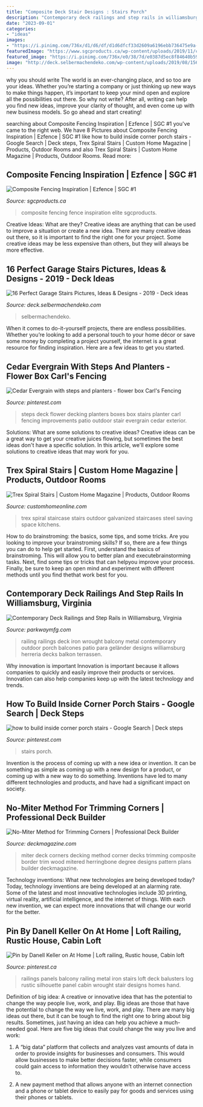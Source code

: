 ```yaml
---
title: "Composite Deck Stair Designs : Stairs Porch"
description: "Contemporary deck railings and step rails in williamsburg, virginia"
date: "2023-09-01"
categories:
- "ideas"
images:
- "https://i.pinimg.com/736x/d1/d6/df/d1d6dfcf33d2609a6196ebb736475e9a--flower-boxes-decking.jpg"
featuredImage: "https://www.sgcproducts.ca/wp-content/uploads/2019/11/compositefencingopenworkmouldingdesign.jpg"
featured_image: "https://i.pinimg.com/736x/e0/38/7d/e0387d5ec8f84640b599bbcb2f3bc992--metal-railings-iron-balusters.jpg"
image: "http://deck.selbermachendeko.com/wp-content/uploads/2019/08/1565800302_751_16-Perfect-Garage-Stairs-Pictures-Ideas-Designs-2019.jpg"
---
```



why you should write
The world is an ever-changing place, and so too are your ideas. Whether you’re starting a company or just thinking up new ways to make things happen, it’s important to keep your mind open and explore all the possibilities out there. So why not write? After all, writing can help you find new ideas, improve your clarity of thought, and even come up with new business models. So go ahead and start creating!

	

		
searching about Composite Fencing Inspiration | Ezfence | SGC #1 you've came to the right web. We have 8 Pictures about Composite Fencing Inspiration | Ezfence | SGC #1 like how to build inside corner porch stairs - Google Search | Deck steps, Trex Spiral Stairs | Custom Home Magazine | Products, Outdoor Rooms and also Trex Spiral Stairs | Custom Home Magazine | Products, Outdoor Rooms. Read more:
		
    
## Composite Fencing Inspiration | Ezfence | SGC #1

<img loading=lazy src="https://www.sgcproducts.ca/wp-content/uploads/2019/11/compositefencingopenworkmouldingdesign.jpg" onerror="this.onerror=null;this.src='https://tse1.mm.bing.net/th?id=OIP.lMj_l3BX885kRhZTuiizswHaE8&amp;pid=15.1';" alt="Composite Fencing Inspiration | Ezfence | SGC #1">

_Source: sgcproducts.ca_

>composite fencing fence inspiration elite sgcproducts. 

	

Creative Ideas: What are they?
Creative ideas are anything that can be used to improve a situation or create a new idea. There are many creative ideas out there, so it is important to find the right one for your project. Some creative ideas may be less expensive than others, but they will always be more effective.

    
## 16 Perfect Garage Stairs Pictures, Ideas &amp; Designs - 2019 - Deck Ideas

<img loading=lazy src="http://deck.selbermachendeko.com/wp-content/uploads/2019/08/1565800302_751_16-Perfect-Garage-Stairs-Pictures-Ideas-Designs-2019.jpg" onerror="this.onerror=null;this.src='https://tse2.mm.bing.net/th?id=OIP.m9xaSoWVCOtwhSbzf9VikwHaLH&amp;pid=15.1';" alt="16 Perfect Garage Stairs Pictures, Ideas &amp; Designs - 2019 - Deck ideas">

_Source: deck.selbermachendeko.com_

>selbermachendeko. 

	

When it comes to do-it-yourself projects, there are endless possibilities. Whether you’re looking to add a personal touch to your home décor or save some money by completing a project yourself, the internet is a great resource for finding inspiration. Here are a few ideas to get you started.

    
## Cedar Evergrain With Steps And Planters - Flower Box Carl&#039;s Fencing

<img loading=lazy src="https://i.pinimg.com/736x/d1/d6/df/d1d6dfcf33d2609a6196ebb736475e9a--flower-boxes-decking.jpg" onerror="this.onerror=null;this.src='https://tse3.mm.bing.net/th?id=OIP.Ckeeh_d3dDz0Hb4J80XDmQHaE1&amp;pid=15.1';" alt="Cedar Evergrain with steps and planters - flower box Carl&#039;s Fencing">

_Source: pinterest.com_

>steps deck flower decking planters boxes box stairs planter carl fencing improvements patio outdoor stair evergrain cedar exterior. 

	

Solutions: What are some solutions to creative ideas?
Creative ideas can be a great way to get your creative juices flowing, but sometimes the best ideas don't have a specific solution. In this article, we'll explore some solutions to creative ideas that may work for you.

    
## Trex Spiral Stairs | Custom Home Magazine | Products, Outdoor Rooms

<img loading=lazy src="https://cdnassets.hw.net/58/4a/f1bfe17d41e780265583a2f45ab5/trex-spiral-staircase-iron-hero-tcm52-2147036.jpg" onerror="this.onerror=null;this.src='https://tse4.mm.bing.net/th?id=OIP.MUG0hLbfJ1Vud4GZ7_kAnAHaE7&amp;pid=15.1';" alt="Trex Spiral Stairs | Custom Home Magazine | Products, Outdoor Rooms">

_Source: customhomeonline.com_

>trex spiral staircase stairs outdoor galvanized staircases steel saving space kitchens. 

	

How to do brainstroming: the basics, some tips, and some tricks.
Are you looking to improve your brainstroming skills? If so, there are a few things you can do to help get started. First, understand the basics of brainstroming. This will allow you to better plan and executebrainstorming tasks. Next, find some tips or tricks that can helpyou improve your process. Finally, be sure to keep an open mind and experiment with different methods until you find thethat work best for you.

    
## Contemporary Deck Railings And Step Rails In Williamsburg, Virginia

<img loading=lazy src="http://www.parkwaymfg.com/images/Williamsburg.jpg" onerror="this.onerror=null;this.src='https://tse4.mm.bing.net/th?id=OIP.3Vg-BkKwMTQGlaQ7r6wTSQHaJ4&amp;pid=15.1';" alt="Contemporary Deck Railings and Step Rails in Williamsburg, Virginia">

_Source: parkwaymfg.com_

>railing railings deck iron wrought balcony metal contemporary outdoor porch balcones patio para geländer designs williamsburg herreria decks balkon terrassen. 

	

Why innovation is important
Innovation is important because it allows companies to quickly and easily improve their products or services. Innovation can also help companies keep up with the latest technology and trends.

    
## How To Build Inside Corner Porch Stairs - Google Search | Deck Steps

<img loading=lazy src="https://i.pinimg.com/736x/86/67/e1/8667e113c0fafc54b6ddf8935e34608c.jpg" onerror="this.onerror=null;this.src='https://tse4.mm.bing.net/th?id=OIP.BcEE6aAeVx7pT43tfQFxoQAAAA&amp;pid=15.1';" alt="how to build inside corner porch stairs - Google Search | Deck steps">

_Source: pinterest.com_

>stairs porch. 

	

Invention is the process of coming up with a new idea or invention. It can be something as simple as coming up with a new design for a product, or coming up with a new way to do something. Inventions have led to many different technologies and products, and have had a significant impact on society.

    
## No-Miter Method For Trimming Corners | Professional Deck Builder

<img loading=lazy src="https://cdnassets.hw.net/95/f0/395e990244259fa377221b2d357d/anti-miter-10.jpg" onerror="this.onerror=null;this.src='https://tse4.mm.bing.net/th?id=OIP.l2SbS6G6_QAjf_YHtOM9nQHaEK&amp;pid=15.1';" alt="No-Miter Method for Trimming Corners | Professional Deck Builder">

_Source: deckmagazine.com_

>miter deck corners decking method corner decks trimming composite border trim wood mitered herringbone degree designs pattern plans builder deckmagazine. 

	

Technology inventions: What new technologies are being developed today?
Today, technology inventions are being developed at an alarming rate. Some of the latest and most innovative technologies include 3D printing, virtual reality, artificial intelligence, and the internet of things. With each new invention, we can expect more innovations that will change our world for the better.

    
## Pin By Danell Keller On At Home | Loft Railing, Rustic House, Cabin Loft

<img loading=lazy src="https://i.pinimg.com/736x/e0/38/7d/e0387d5ec8f84640b599bbcb2f3bc992--metal-railings-iron-balusters.jpg" onerror="this.onerror=null;this.src='https://tse2.mm.bing.net/th?id=OIP.HxBIY4hRCJjy_NhCIHyJPwHaFj&amp;pid=15.1';" alt="Pin by Danell Keller on At Home | Loft railing, Rustic house, Cabin loft">

_Source: pinterest.ca_

>railings panels balcony railing metal iron stairs loft deck balusters log rustic silhouette panel cabin wrought stair designs homes hand. 

	

Definition of big idea: A creative or innovative idea that has the potential to change the way people live, work, and play.
Big ideas are those that have the potential to change the way we live, work, and play. There are many big ideas out there, but it can be tough to find the right one to bring about big results. Sometimes, just having an idea can help you achieve a much-needed goal. Here are five big ideas that could change the way you live and work: 
1. A “big data” platform that collects and analyzes vast amounts of data in order to provide insights for businesses and consumers. This would allow businesses to make better decisions faster, while consumers could gain access to information they wouldn’t otherwise have access to.

2. A new payment method that allows anyone with an internet connection and a phone or tablet device to easily pay for goods and services using their phones or tablets.

